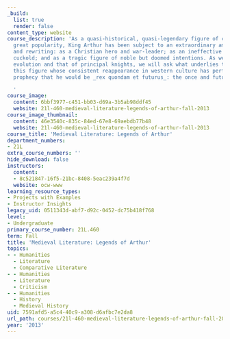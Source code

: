 ```yaml
---
_build:
  list: true
  render: false
content_type: website
course_description: 'As a quasi-historical, quasi-legendary figure of consistently
  great popularity, King Arthur has been subject to an extraordinary amount of reinvention
  and rewriting: as a Christian hero and war-leader; as an ineffective king and pathetic
  cuckold; and as a tragic figure of noble but doomed intentions. As we trace Arthur''s
  evolution and that of principal knights, we will ask what underlies the appeal of
  this figure whose consistent reappearance in western culture has performed the medieval
  prophecy that he would be _rex quondam et futurus_: the once and future king.

  '
course_image:
  content: 6bbf3977-c451-bb03-d69a-3b5ab98ddf45
  website: 21l-460-medieval-literature-legends-of-arthur-fall-2013
course_image_thumbnail:
  content: 46e3540c-835c-84ed-67e8-69aebdb77b48
  website: 21l-460-medieval-literature-legends-of-arthur-fall-2013
course_title: 'Medieval Literature: Legends of Arthur'
department_numbers:
- 21L
extra_course_numbers: ''
hide_download: false
instructors:
  content:
  - 8c521847-16f5-21bc-8408-5eac239a4f7d
  website: ocw-www
learning_resource_types:
- Projects with Examples
- Instructor Insights
legacy_uid: 0511343d-abf7-d92c-0452-dc75b418f768
level:
- Undergraduate
primary_course_number: 21L.460
term: Fall
title: 'Medieval Literature: Legends of Arthur'
topics:
- - Humanities
  - Literature
  - Comparative Literature
- - Humanities
  - Literature
  - Criticism
- - Humanities
  - History
  - Medieval History
uid: 7591afd5-a5c4-40c9-a308-d6afbc7e2da8
url_path: courses/21l-460-medieval-literature-legends-of-arthur-fall-2013
year: '2013'
---
```

